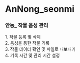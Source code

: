 # AnNong_seonmi


<h3> 안농_ 작물 음성 관리 </h3>
1. 작물 등록 및 삭제<br/>
2. 음성을 통한 작물 기록<br/>
3. 작물 데이터 확인 및 파일로 내보내기<br/>
4. 기록 시간 및 관리 시간 설정<br/>
